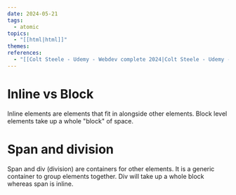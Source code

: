 ```yaml
---
date: 2024-05-21
tags:
  - atomic
topics:
  - "[[html|html]]"
themes: 
references:
  - "[[Colt Steele - Udemy - Webdev complete 2024|Colt Steele - Udemy - Webdev complete 2024]]"
---
```

# Inline vs Block
Inline elements are elements that fit in alongside other elements. Block level elements take up a whole "block" of space.

# Span and division
Span and div (division) are containers for other elements. It is a generic container to group elements together. Div will take up a whole block whereas span is inline. 